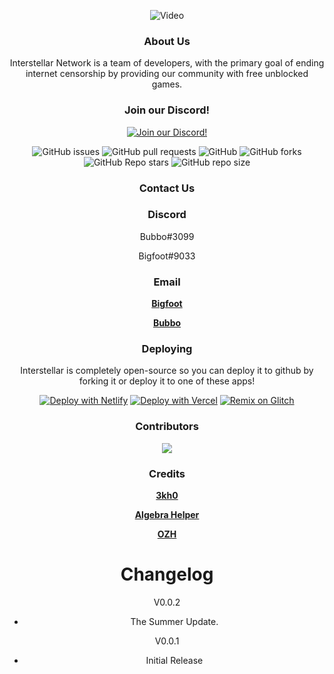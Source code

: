 <div align='center'>

  ![Video](https://spacesprod.libertas.gg/embeds/BMtrveS3psy48gibPheqEEYRik9lMyXy2J8uUyhm.gif)

### About Us

Interstellar Network is a team of developers, with the primary goal of ending internet censorship by providing our community with free unblocked games.


### Join our Discord!

[![Join our Discord!](https://raw.githubusercontent.com/imbubbo/buttons/main/discord/button/discord-button1.png)](https://discord.gg/ffcdaaA49g)
  
 
![GitHub issues](https://img.shields.io/github/issues/imbubbo/interstellar?logo=github&style=flat-square) 
![GitHub pull requests](https://img.shields.io/github/issues-pr/imbubbo/interstellar?label=Pull%20requests&logo=github&style=flat-square) 
![GitHub](https://img.shields.io/github/license/imbubbo/interstellar?label=Licence&logo=github&style=flat-square) 
![GitHub forks](https://img.shields.io/github/forks/imbubbo/interstellar?label=Forks&logo=github&style=flat-square) 
![GitHub Repo stars](https://img.shields.io/github/stars/imbubbo/interstellar?color=yellow&label=Stars&logo=github&style=flat-square) 
![GitHub repo size](https://img.shields.io/github/repo-size/imbubbo/interstellar?label=Repo%20size&logo=github&style=flat-square) 

### Contact Us

### Discord
Bubbo#3099

Bigfoot#9033

### Email
 **<a href="mailto:Bigfoot@bigfoot9999.tk">Bigfoot</a>**
 
 **<a href="mailto:dev@stars.gq">Bubbo</a>**

### Deploying
Interstellar is completely open-source so you can deploy it to github by forking it or deploy it to one of these apps!
  
[![Deploy with Netlify](https://www.netlify.com/img/deploy/button.svg)](https://app.netlify.com/start/deploy?repository=https://github.com/imbubbo/interstellar)
[![Deploy with Vercel](https://vercel.com/button)](https://vercel.com/new/clone?repository-url=https://github.com/imbubbo/interstellar)
  [![Remix on Glitch](https://raw.githubusercontent.com/BinBashBanana/deploy-buttons/master/buttons/remade/glitch.svg)](https://glitch.com/edit/#!/import/github/imbubbo/interstellar)


### Contributors 
<img src="https://contrib.rocks/image?repo=imbubbo/interstellar"/>

### Credits
 **<a href="https://github.com/3kh0/3kh0.github.io">3kh0</a>**
 
 **<a href="https://github.com/AlgebraHelper/AlgebraHelper-old">Algebra Helper</a>**

 **<a href="https://github.com/ozh/cookieclicker">OZH</a>**

# Changelog

V0.0.2 
- The Summer Update. 

V0.0.1
- Initial Release




  

